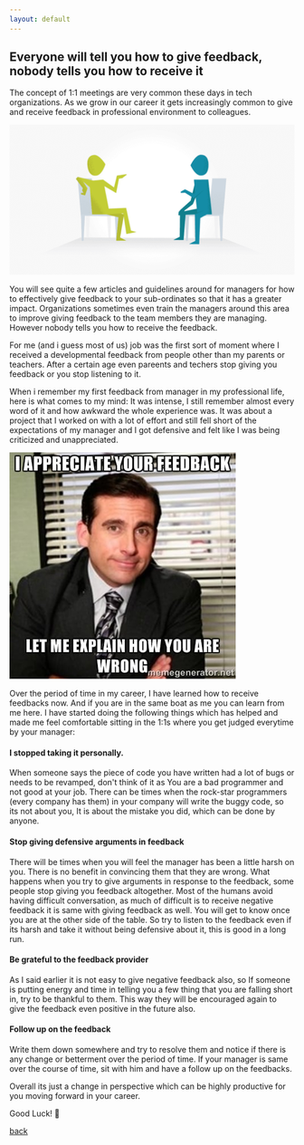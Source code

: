 ```yaml
---
layout: default
---
```


## Everyone will tell you how to give feedback, nobody tells you how to receive it

The concept of 1:1 meetings are very common these days in tech organizations. As we grow in our career it gets increasingly common to give and receive feedback in professional environment to colleagues.

![one-to-one](../assets/img/one-to-one.png)

You will see quite a few articles and guidelines around for managers for how to effectively give feedback to your sub-ordinates so that it has a greater impact. Organizations sometimes even train the managers around this area to improve giving feedback to the team members they are managing. However nobody tells you how to receive the feedback.

For me (and i guess most of us) job was the first sort of moment where I received a developmental feedback from people other than my parents or teachers. After a certain age even pareents and techers stop giving you feedback or you stop listening to it.

When i remember my first feedback from manager in my professional life, here is what comes to my mind:
It was intense, I still remember almost every word of it and how awkward the whole experience was. It was about a project that I worked on with a lot of effort and still fell short of the expectations of my manager and I got defensive and felt like I was being criticized and unappreciated.


![feedback](../assets/img/feedback.jpeg)

Over the period of time in my career, I have learned how to receive feedbacks now. And if you are in the same boat as me you can learn from me here.
I have started doing the following things which has helped and made me feel comfortable sitting in the 1:1s where you get judged everytime by your manager:

#### I stopped taking it personally.

When someone says the piece of code you have written had a lot of bugs or needs to be revamped, don't think of it as You are a bad programmer and not good at your job. There can be times when the rock-star programmers (every company has them) in your company will write the buggy code, so its not about you, It is about the mistake you did, which can be done by anyone.

#### Stop giving defensive arguments in feedback

There will be times when you will feel the manager has been a little harsh on you. There is no benefit in convincing them that they are wrong. What happens when you try to give arguments in response to the feedback, some people stop giving you feedback altogether. Most of the humans avoid having difficult conversation, as much of difficult is to receive negative feedback it is same with giving feedback as well. You will get to know once you are at the other side of the table.
So try to listen to the feedback even if its harsh and take it without being defensive about it, this is good in a long run.

#### Be grateful to the feedback provider

As I said earlier it is not easy to give negative feedback also, so If someone is putting energy and time in telling you a few thing that you are falling short in, try to be thankful to them. This way they will be encouraged again to give the feedback even positive in the future also.

#### Follow up on the feedback

Write them down somewhere and try to resolve them and notice if there is any change or betterment over the period of time. If your manager is same over the course of time, sit with him and have a follow up on the feedbacks.


Overall its just a change in perspective which can be highly productive for you moving forward in your career.

Good Luck! &#127866;


[back](../)